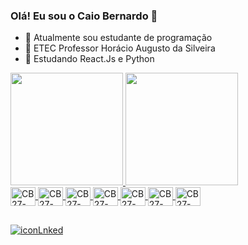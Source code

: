 ### Olá! Eu sou o Caio Bernardo 👋

- 🔭 Atualmente sou estudante de programação
- 🏫 ETEC Professor Horácio Augusto da Silveira
- 🌱 Estudando React.Js e Python

<div>
  <a href="https://github.com/bernardo27dev">
  <img height="180em" src="https://github-readme-stats.vercel.app/api?username=bernardo27dev&theme=midnight-purple&show_icons=true&hide_border=true&count_private=false"/>
  <img height="180em" src="https://github-readme-stats.vercel.app/api/top-langs/?username=bernardo27dev&theme=midnight-purple&show_icons=true&hide_border=true&layout=compact"/>
</div>

<div>
  <img align="center" alt="CB27-HTML" src="https://cdn.jsdelivr.net/gh/devicons/devicon@latest/icons/html5/html5-original.svg" height="30" width="40"/>
  <img align="center" alt="CB27-CSS" src="https://cdn.jsdelivr.net/gh/devicons/devicon@latest/icons/css3/css3-original.svg" height="30" width="40"/>
  <img align="center" alt="CB27-JS" src="https://cdn.jsdelivr.net/gh/devicons/devicon@latest/icons/javascript/javascript-original.svg" height="30" width="40"/>
  <img align="center" alt="CB27-REACTJS" src="https://cdn.jsdelivr.net/gh/devicons/devicon@latest/icons/react/react-original.svg" height="30" width="40"/>
  <img align="center" alt="CB27-BOOTSTRAP" src="https://cdn.jsdelivr.net/gh/devicons/devicon@latest/icons/bootstrap/bootstrap-original.svg" height="30" width="40"/>
  <img align="center" alt="CB27-MSSQLSERVER" src="https://cdn.jsdelivr.net/gh/devicons/devicon@latest/icons/microsoftsqlserver/microsoftsqlserver-original.svg" height="30" width="40"/>
  <img align="center" alt="CB27-PYTHON" src="https://cdn.jsdelivr.net/gh/devicons/devicon@latest/icons/python/python-original.svg" height="30" width="40"/>
</div>

##

<div>
  <a href="https://www.linkedin.com/in/caio-bernardo-45bb342b8/" target="_blank"><img alt="iconLnked" src="https://img.shields.io/badge/LinkedIn-0077B5?style=for-the-badge&logo=linkedin&logoColor=white"/></a>  
</div>
